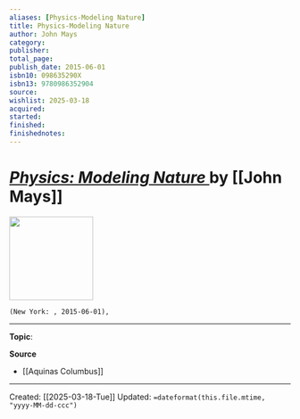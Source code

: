 ```yaml
---
aliases: [Physics-Modeling Nature]
title: Physics-Modeling Nature
author: John Mays
category: 
publisher: 
total_page: 
publish_date: 2015-06-01
isbn10: 098635290X
isbn13: 9780986352904
source: 
wishlist: 2025-03-18
acquired: 
started: 
finished: 
finishednotes: 
---
```

# *[Physics: Modeling Nature ](https://classicalacademicpress.com/products/physics-modeling-nature-2nd-edition)* by [[John Mays]]

<img src="" width=150>

`(New York: , 2015-06-01), `



--- 
**Topic**: 

**Source**
- [[Aquinas Columbus]]
 ---
Created: [[2025-03-18-Tue]]
Updated: `=dateformat(this.file.mtime, "yyyy-MM-dd-ccc")`